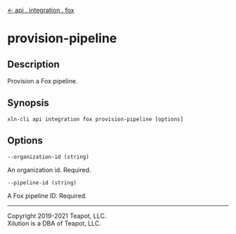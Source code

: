 [<- api . integration . fox](index.md)

# provision-pipeline

## Description

Provision a Fox pipeline.

## Synopsis

```
xln-cli api integration fox provision-pipeline [options]
```

## Options

`--organization-id (string)`

An organization id. Required.

`--pipeline-id (string)`

A Fox pipeline ID. Required.

---

Copyright 2019-2021 Teapot, LLC.  
Xilution is a DBA of Teapot, LLC.
